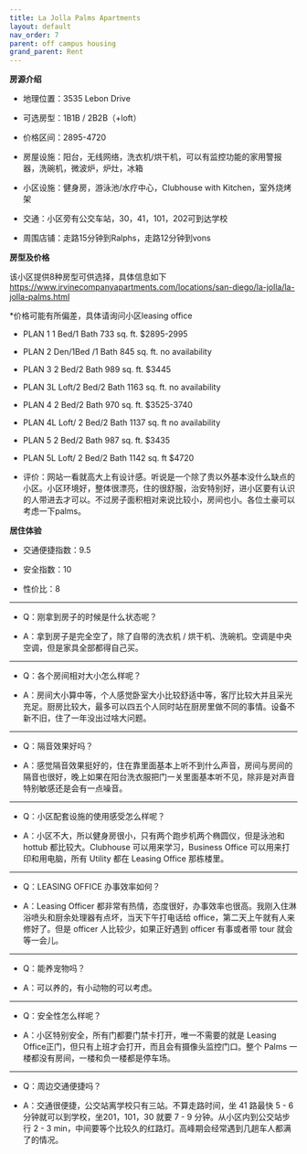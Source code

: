 ```yaml
---
title: La Jolla Palms Apartments
layout: default
nav_order: 7
parent: off campus housing
grand_parent: Rent
---
```



**房源介绍**

- 地理位置：3535 Lebon Drive

- 可选房型：1B1B / 2B2B（+loft）

- 价格区间：2895-4720

- 房屋设施：阳台，无线网络，洗衣机/烘干机，可以有监控功能的家用警报器，洗碗机，微波炉，炉灶，冰箱

- 小区设施：健身房，游泳池/水疗中心，Clubhouse with Kitchen，室外烧烤架

- 交通：小区旁有公交车站，30，41，101，202可到达学校

- 周围店铺：走路15分钟到Ralphs，走路12分钟到vons

**房型及价格**

该小区提供8种房型可供选择，具体信息如下
https://www.irvinecompanyapartments.com/locations/san-diego/la-jolla/la-jolla-palms.html

*价格可能有所偏差，具体请询问小区leasing office

- PLAN 1 1 Bed/1 Bath 733 sq. ft. $2895-2995

- PLAN 2 Den/1Bed /1 Bath 845 sq. ft. no availability

- PLAN 3 2 Bed/2 Bath 989 sq. ft. $3445

- PLAN 3L Loft/2 Bed/2 Bath 1163 sq. ft. no availability

- PLAN 4 2 Bed/2 Bath 970 sq. ft. $3525-3740

- PLAN 4L Loft/ 2 Bed/2 Bath 1137 sq. ft no availability

- PLAN 5 2 Bed/2 Bath 987 sq. ft. $3435

- PLAN 5L Loft/ 2 Bed/2 Bath 1142 sq. ft $4720

- 评价：网站一看就高大上有设计感。听说是一个除了贵以外基本没什么缺点的小区。小区环境好，整体很漂亮，住的很舒服，治安特别好，进小区要有认识的人带进去才可以。不过房子面积相对来说比较小，房间也小。各位土豪可以考虑一下palms。

**居住体验**

- 交通便捷指数：9.5

- 安全指数：10

- 性价比：8

---  

- Q：刚拿到房子的时候是什么状态呢？

- A：拿到房子是完全空了，除了自带的洗衣机 / 烘干机、洗碗机。空调是中央空调，但是家具全部都得自己买。

---  

- Q：各个房间相对大小怎么样呢？

- A：房间大小算中等，个人感觉卧室大小比较舒适中等，客厅比较大并且采光充足。厨房比较大，最多可以四五个人同时站在厨房里做不同的事情。设备不新不旧，住了一年没出过啥大问题。

---  

- Q：隔音效果好吗？

- A：感觉隔音效果挺好的，住在靠里面基本上听不到什么声音，房间与房间的隔音也很好，晚上如果在阳台洗衣服把门一关里面基本听不见，除非是对声音特别敏感还是会有一点噪音。

---  

- Q：小区配套设施的使用感受怎么样呢？

- A：小区不大，所以健身房很小，只有两个跑步机两个椭圆仪，但是泳池和 hottub 都比较大。Clubhouse 可以用来学习，Business Office
  可以用来打印和用电脑，所有 Utility 都在 Leasing Office 那栋楼里。

---  

- Q：LEASING OFFICE 办事效率如何？

- A：Leasing Officer 都非常有热情，态度很好，办事效率也很高。我刚入住淋浴喷头和厨余处理器有点坏，当天下午打电话给
  office，第二天上午就有人来修好了。但是 officer 人比较少，如果正好遇到 officer 有事或者带 tour 就会等一会儿。

---  

- Q：能养宠物吗？

- A：可以养的，有小动物的可以考虑。

---  

- Q：安全性怎么样呢？

- A：小区特别安全，所有门都要门禁卡打开，唯一不需要的就是 Leasing Office正门，但只有上班才会打开，而且会有摄像头监控门口。整个
  Palms 一楼都没有房间，一楼和负一楼都是停车场。

---  

- Q：周边交通便捷吗？

- A：交通很便捷，公交站离学校只有三站。不算走路时间，坐 41 路最快 5 - 6 分钟就可以到学校，坐201，101，30 就要 7 - 9
  分钟。从小区内到公交站步行 2 - 3 min，中间要等个比较久的红路灯。高峰期会经常遇到几趟车人都满了的情况。
